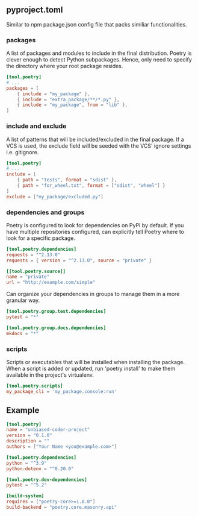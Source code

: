 ## pyproject.toml

Similar to npm package.json config file that packs similiar functionalities.

### packages

A list of packages and modules to include in the final distribution. Poetry is clever enough to detect Python subpackages. Hence, only need to specify the directory where your root package resides.

```toml
[tool.poetry]
# ...
packages = [
    { include = "my_package" },
    { include = "extra_package/**/*.py" },
    { include = "my_package", from = "lib" },
]
```

### include and exclude

A list of patterns that will be included/excluded in the final package. If a VCS is used, the exclude field will be seeded with the VCS' ignore settings i.e. gitignore.

```toml
[tool.poetry]
# ...
include = [
    { path = "tests", format = "sdist" },
    { path = "for_wheel.txt", format = ["sdist", "wheel"] }
]
exclude = ["my_package/excluded.py"]
```

### dependencies and groups

Poetry is configured to look for dependencies on PyPI by default. If you have multiple repositories configured, can explicitly tell Poetry where to look for a specific package.

```toml
[tool.poetry.dependencies]
requests = "^2.13.0"
requests = { version = "^2.13.0", source = "private" }

[[tool.poetry.source]]
name = "private"
url = "http://example.com/simple"
```

Can organize your dependencies in groups to manage them in a more granular way.

```toml
[tool.poetry.group.test.dependencies]
pytest = "*"

[tool.poetry.group.docs.dependencies]
mkdocs = "*"
```

### scripts

Scripts or executables that will be installed when installing the package. When a script is added or updated, run 'poetry install' to make them available in the project's virtualenv.

```toml
[tool.poetry.scripts]
my_package_cli = 'my_package.console:run'
```

## Example

```toml
[tool.poetry]
name = "unbiased-coder-project"
version = "0.1.0"
description = ""
authors = ["Your Name <you@example.com>"]

[tool.poetry.dependencies]
python = "^3.9"
python-dotenv = "^0.20.0"

[tool.poetry.dev-dependencies]
pytest = "^5.2"

[build-system]
requires = ["poetry-core>=1.0.0"]
build-backend = "poetry.core.masonry.api"
```
